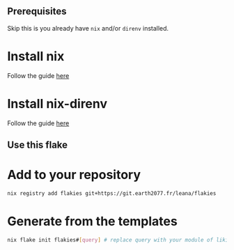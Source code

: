 ## Prerequisites
Skip this is you already have `nix` and/or `direnv` installed.
# Install nix
Follow the guide [here](https://nixos.org/download#)

# Install nix-direnv
Follow the guide [here](git@github.com:nix-community/nix-direnv.git)

## Use this flake
# Add to your repository

```bash
nix registry add flakies git+https://git.earth2077.fr/leana/flakies
```

# Generate from the templates
```bash
nix flake init flakies#[query] # replace query with your module of liking
```
